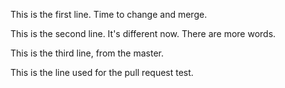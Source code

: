 This is the first line. Time to change and merge.

This is the second line. It's different now. There are more words.

This is the third line, from the master.

This is the line used for the pull request test.

